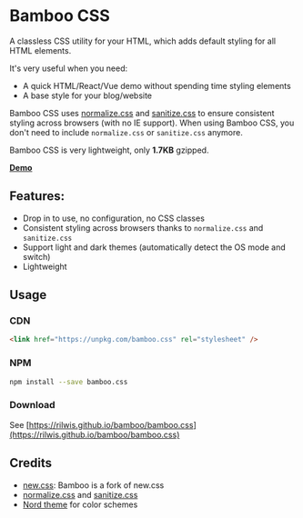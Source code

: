 # Bamboo CSS

A classless CSS utility for your HTML, which adds default styling for all HTML elements.

It's very useful when you need:

- A quick HTML/React/Vue demo without spending time styling elements
- A base style for your blog/website

Bamboo CSS uses [normalize.css](https://github.com/necolas/normalize.css/) and [sanitize.css](https://github.com/csstools/sanitize.css) to ensure consistent styling across browsers (with no IE support). When using Bamboo CSS, you don't need to include `normalize.css` or `sanitize.css` anymore.

Bamboo CSS is very lightweight, only **1.7KB** gzipped.

**[Demo](https://rilwis.github.io/bamboo/demo.html)**

## Features:

- Drop in to use, no configuration, no CSS classes
- Consistent styling across browsers thanks to `normalize.css` and `sanitize.css`
- Support light and dark themes (automatically detect the OS mode and switch)
- Lightweight

## Usage

### CDN

```html
<link href="https://unpkg.com/bamboo.css" rel="stylesheet" />
```

### NPM

```bash
npm install --save bamboo.css
```

### Download

See [https://rilwis.github.io/bamboo/bamboo.css](https://rilwis.github.io/bamboo/bamboo.css)

## Credits
- [new.css](https://github.com/xz/new.css): Bamboo is a fork of new.css
- [normalize.css](https://github.com/necolas/normalize.css/) and [sanitize.css](https://github.com/csstools/sanitize.css)
- [Nord theme](https://www.nordtheme.com) for color schemes